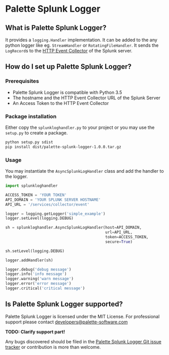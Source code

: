 # Palette Splunk Logger

## What is Palette Splunk Logger?

It provides a `logging.Handler` implementation. It can be added to the any python logger like eg. `StreamHandler` or `RotatingFileHandler`.
It sends the `LogRecord`s to the [HTTP Event Collector](http://dev.splunk.com/view/event-collector/SP-CAAAE7F) of the Splunk server.

## How do I set up Palette Splunk Logger?

### Prerequisites

* Palette Splunk Logger is compatible with Python 3.5
* The hostname and the HTTP Event Collector URL of the Splunk Server
* An Access Token to the HTTP Event Collector

### Package installation

Either copy the `splunkloghandler.py` to your project or you may use the `setup.py` to create a package.

```bash
python setup.py sdist
pip install dist/palette-splunk-logger-1.0.0.tar.gz
```

### Usage

You may instantiate the `AsyncSplunkLogHandler` class and add the handler to the logger.

```python
import splunkloghandler

ACCESS_TOKEN = 'YOUR TOKEN'
API_DOMAIN = 'YOUR SPLUNK SERVER HOSTNAME'
API_URL = '/services/collector/event'

logger = logging.getLogger('simple_example')
logger.setLevel(logging.DEBUG)

sh = splunkloghandler.AsyncSplunkLogHandler(host=API_DOMAIN,
                                            url=API_URL,
                                            token=ACCESS_TOKEN,
                                            secure=True)

sh.setLevel(logging.DEBUG)

logger.addHandler(sh)

logger.debug('debug message')
logger.info('info message')
logger.warning('warn message')
logger.error('error message')
logger.critical('critical message')
```

## Is Palette Splunk Logger supported?

Palette Splunk Logger is licensed under the MIT License. For professional support please contact developers@palette-software.com

**TODO: Clarify support part!**

Any bugs discovered should be filed in the [Palette Splunk Logger Git issue tracker](https://github.com/palette-software/palette-splunk-logger/issues) or contribution is more than welcome.
